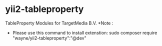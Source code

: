 # yii2-tableproperty
TableProperty Modules for TargetMedia B.V.
*Note :
- Please use this command to install extenstion: sudo composer require "wayne/yii2-tableproperty":"@dev"